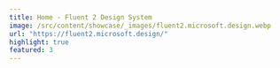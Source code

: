 ```yaml
---
title: Home - Fluent 2 Design System
image: /src/content/showcase/_images/fluent2.microsoft.design.webp
url: "https://fluent2.microsoft.design/"
highlight: true
featured: 3
---
```


